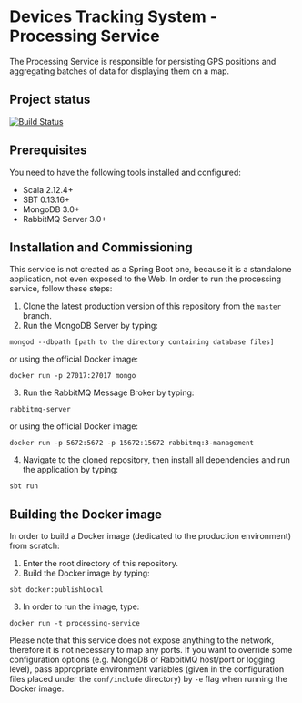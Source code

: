# Devices Tracking System - Processing Service
The Processing Service is responsible for persisting GPS positions and aggregating 
batches of data for displaying them on a map.

## Project status
[![Build Status](https://travis-ci.org/device-tracking-system/processing-service.svg?branch=master)](https://travis-ci.org/device-tracking-system/processing-service)    

## Prerequisites
You need to have the following tools installed and configured:
  - Scala 2.12.4+
  - SBT 0.13.16+
  - MongoDB 3.0+
  - RabbitMQ Server 3.0+

## Installation and Commissioning
This service is not created as a Spring Boot one, because it is a standalone application, not even exposed to the Web. 
In order to run the processing service, follow these steps:
  1. Clone the latest production version of this repository from the `master` branch.
  2. Run the MongoDB Server by typing:
```
mongod --dbpath [path to the directory containing database files]
```
or using the official Docker image:
```
docker run -p 27017:27017 mongo
```
  3. Run the RabbitMQ Message Broker by typing:
```
rabbitmq-server
```
or using the official Docker image:
```
docker run -p 5672:5672 -p 15672:15672 rabbitmq:3-management
```
  4. Navigate to the cloned repository, then install all dependencies and run the application by typing:
```
sbt run
``` 

## Building the Docker image
In order to build a Docker image (dedicated to the production environment) from scratch:
  1. Enter the root directory of this repository.
  2. Build the Docker image by typing:
```
sbt docker:publishLocal
```
  3. In order to run the image, type:
```
docker run -t processing-service
```
Please note that this service does not expose anything to the network, therefore it is not necessary to map any ports.
If you want to override some configuration options (e.g. MongoDB or RabbitMQ host/port or logging level), pass 
appropriate environment variables (given in the configuration files placed under the `conf/include` directory) by `-e` 
flag when running the Docker image. 
